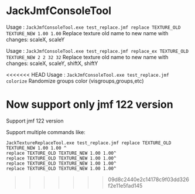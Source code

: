 # JackJmfConsoleTool

Usage : ```JackJmfConsoleTool.exe test_replace.jmf replace TEXTURE_OLD TEXTURE_NEW 1.00 1.00```
Replace texture old name to new name with changes: scaleX, scaleY

Usage : ```JackJmfConsoleTool.exe test_replace.jmf replace_ex TEXTURE_OLD TEXTURE_NEW 2 2 32 32```
Replace texture old name to new name with changes: scaleX, scaleY, shiftX, shiftY

<<<<<<< HEAD
Usage : ```JackJmfConsoleTool.exe test_replace.jmf colorize```
Randomize groups color (visgroups,groups,etc)


Now support only jmf 122 version 
=======
Support jmf 122 version


Support multiple commands like:

```
JackTextureReplaceTool.exe test_replace.jmf replace TEXTURE_OLD TEXTURE_NEW 1.00 1.00 ^
replace TEXTURE_OLD TEXTURE_NEW 1.00 1.00^
replace TEXTURE_OLD TEXTURE_NEW 1.00 1.00^
replace TEXTURE_OLD TEXTURE_NEW 1.00 1.00^
replace TEXTURE_OLD TEXTURE_NEW 1.00 1.00^
```
>>>>>>> 09d8c2440e2c14178c9f03dd326f2e11e5fad145
